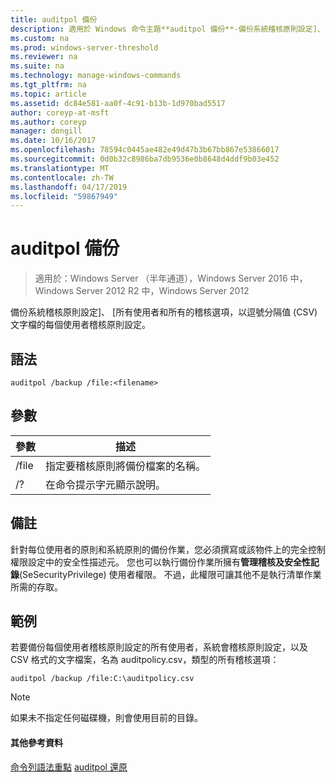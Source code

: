 ```yaml
---
title: auditpol 備份
description: 適用於 Windows 命令主題**auditpol 備份**-備份系統稽核原則設定]、 [所有使用者和所有的稽核選項，以逗號分隔值 (CSV) 文字檔的每個使用者稽核原則設定。
ms.custom: na
ms.prod: windows-server-threshold
ms.reviewer: na
ms.suite: na
ms.technology: manage-windows-commands
ms.tgt_pltfrm: na
ms.topic: article
ms.assetid: dc84e581-aa0f-4c91-b13b-1d970bad5517
author: coreyp-at-msft
ms.author: coreyp
manager: dongill
ms.date: 10/16/2017
ms.openlocfilehash: 78594c0445ae482e49d47b3b67bb867e53866017
ms.sourcegitcommit: 0d0b32c8986ba7db9536e0b8648d4ddf9b03e452
ms.translationtype: MT
ms.contentlocale: zh-TW
ms.lasthandoff: 04/17/2019
ms.locfileid: "59867949"
---
```

# <a name="auditpol-backup"></a>auditpol 備份

>適用於：Windows Server （半年通道），Windows Server 2016 中，Windows Server 2012 R2 中，Windows Server 2012

備份系統稽核原則設定]、 [所有使用者和所有的稽核選項，以逗號分隔值 (CSV) 文字檔的每個使用者稽核原則設定。

## <a name="syntax"></a>語法
```
auditpol /backup /file:<filename>
```
## <a name="parameters"></a>參數
|參數|描述|
|-------|--------|
|/file|指定要稽核原則將備份檔案的名稱。|
|/?|在命令提示字元顯示說明。|
## <a name="remarks"></a>備註
針對每位使用者的原則和系統原則的備份作業，您必須撰寫或該物件上的完全控制權限設定中的安全性描述元。 您也可以執行備份作業所擁有**管理稽核及安全性記錄**(SeSecurityPrivilege) 使用者權限。 不過，此權限可讓其他不是執行清單作業所需的存取。
## <a name="BKMK_examples"></a>範例
若要備份每個使用者稽核原則設定的所有使用者，系統會稽核原則設定，以及 CSV 格式的文字檔案，名為 auditpolicy.csv，類型的所有稽核選項：
```
auditpol /backup /file:C:\auditpolicy.csv 
```
> [!NOTE]
> 如果未不指定任何磁碟機，則會使用目前的目錄。
#### <a name="additional-references"></a>其他參考資料
[命令列語法重點](command-line-syntax-key.md)
[auditpol 還原](auditpol-restore.md)

